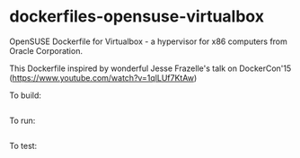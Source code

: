dockerfiles-opensuse-virtualbox
===============================

OpenSUSE Dockerfile for Virtualbox - a hypervisor for x86 computers from Oracle Corporation. 

This Dockerfile inspired by wonderful Jesse Frazelle's talk on DockerCon'15 (https://www.youtube.com/watch?v=1qlLUf7KtAw)  


To build:

```
```

To run: 

```
```

To test:

```
```

```
```


